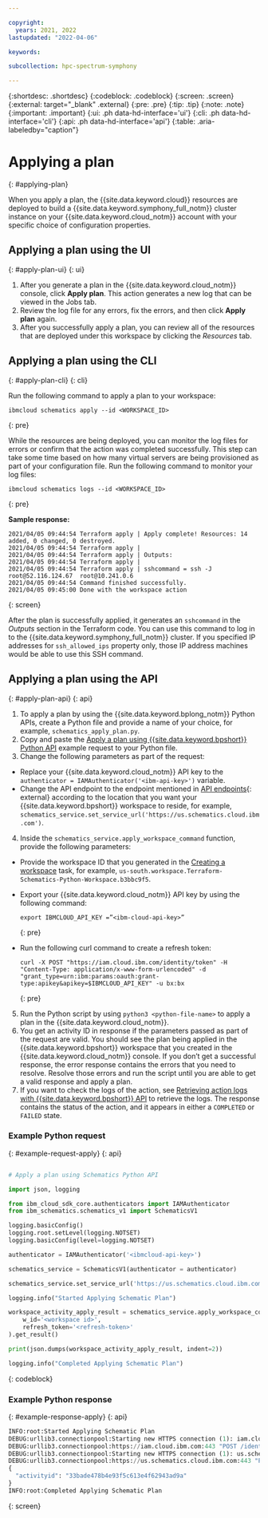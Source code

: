 ```yaml
---

copyright:
  years: 2021, 2022
lastupdated: "2022-04-06"

keywords: 

subcollection: hpc-spectrum-symphony

---
```


{:shortdesc: .shortdesc}
{:codeblock: .codeblock}
{:screen: .screen}
{:external: target="_blank" .external}
{:pre: .pre}
{:tip: .tip}
{:note: .note}
{:important: .important}
{:ui: .ph data-hd-interface='ui'}
{:cli: .ph data-hd-interface='cli'}
{:api: .ph data-hd-interface='api'}
{:table: .aria-labeledby="caption"}

# Applying a plan
{: #applying-plan}

When you apply a plan, the {{site.data.keyword.cloud}} resources are deployed to build a {{site.data.keyword.symphony_full_notm}} cluster instance on your {{site.data.keyword.cloud_notm}} account with your specific choice of configuration properties. 

## Applying a plan using the UI
{: #apply-plan-ui}
{: ui}

1. After you generate a plan in the {{site.data.keyword.cloud_notm}} console, click **Apply plan**. This action generates a new log that can be viewed in the Jobs tab.
2. Review the log file for any errors, fix the errors, and then click **Apply plan** again.
3. After you successfully apply a plan, you can review all of the resources that are deployed under this workspace by clicking the _Resources_ tab. 

## Applying a plan using the CLI
{: #apply-plan-cli}
{: cli}

Run the following command to apply a plan to your workspace:

```
ibmcloud schematics apply --id <WORKSPACE_ID>
```
{: pre}

While the resources are being deployed, you can monitor the log files for errors or confirm that the action was completed successfully. This step can take some time based on how many virtual servers are being provisioned as part of your configuration file. Run the following command to monitor your log files:

```
ibmcloud schematics logs --id <WORKSPACE_ID>
```
{: pre}

**Sample response:**

```
2021/04/05 09:44:54 Terraform apply | Apply complete! Resources: 14 added, 0 changed, 0 destroyed.
2021/04/05 09:44:54 Terraform apply |
2021/04/05 09:44:54 Terraform apply | Outputs:
2021/04/05 09:44:54 Terraform apply |
2021/04/05 09:44:54 Terraform apply | sshcommand = ssh -J root@52.116.124.67  root@10.241.0.6
2021/04/05 09:44:54 Command finished successfully.
2021/04/05 09:45:00 Done with the workspace action
```
{: screen}

After the plan is successfully applied, it generates an `sshcommand` in the _Outputs_ section in the Terraform code. You can use this command to log in to the {{site.data.keyword.symphony_full_notm}} cluster. If you specified IP addresses for `ssh_allowed_ips` property only, those IP address machines would be able to use this SSH command.

## Applying a plan using the API
{: #apply-plan-api}
{: api}

1. To apply a plan by using the {{site.data.keyword.bplong_notm}} Python APIs, create a Python file and provide a name of your choice, for example, `schematics_apply_plan.py`.
2. Copy and paste the [Apply a plan using {{site.data.keyword.bpshort}} Python API](/docs/hpc-spectrum-symphony?topic=hpc-spectrum-symphony-applying-plan&interface=api#example-request-apply) example request to your Python file.
3. Change the following parameters as part of the request:
  * Replace your {{site.data.keyword.cloud_notm}} API key to the `authenticator = IAMAuthenticator('<ibm-api-key>')` variable.
  * Change the API endpoint to the endpoint mentioned in [API endpoints](https://cloud.ibm.com/apidocs/schematics?code=python#api-endpoints){: external} according to the location that you want your {{site.data.keyword.bpshort}} workspace to reside, for example, `schematics_service.set_service_url('https://us.schematics.cloud.ibm.com')`.
4. Inside the `schematics_service.apply_workspace_command` function, provide the following parameters:
  * Provide the workspace ID that you generated in the [Creating a workspace](/docs/hpc-spectrum-symphony?topic=hpc-spectrum-symphony-creating-workspace) task, for example, `us-south.workspace.Terraform-Schematics-Python-Workspace.b3bbc9f5`.
  * Export your {{site.data.keyword.cloud_notm}} API key by using the following command:
  
    ```
    export IBMCLOUD_API_KEY =”<ibm-cloud-api-key>”
    ```
    {: pre} 
    
  * Run the following curl command to create a refresh token:

    ```
    curl -X POST "https://iam.cloud.ibm.com/identity/token" -H "Content-Type: application/x-www-form-urlencoded" -d "grant_type=urn:ibm:params:oauth:grant-type:apikey&apikey=$IBMCLOUD_API_KEY" -u bx:bx
    ```
    {: pre}

5. Run the Python script by using `python3 <python-file-name>` to apply a plan in the {{site.data.keyword.cloud_notm}}.
6. You get an activity ID in response if the parameters passed as part of the request are valid. You should see the plan being applied in the {{site.data.keyword.bpshort}} workspace that you created in the {{site.data.keyword.cloud_notm}} console. If you don’t get a successful response, the error response contains the errors that you need to resolve. Resolve those errors and run the script until you are able to get a valid response and apply a plan.
7. If you want to check the logs of the action, see [Retrieving action logs with {{site.data.keyword.bpshort}} API](/docs/hpc-spectrum-symphony?topic=hpc-spectrum-symphony-retrieve-action-logs) to retrieve the logs. The response contains the status of the action, and it appears in either a `COMPLETED` or `FAILED` state.

### Example Python request
{: #example-request-apply}
{: api}

```python

# Apply a plan using Schematics Python API

import json, logging

from ibm_cloud_sdk_core.authenticators import IAMAuthenticator
from ibm_schematics.schematics_v1 import SchematicsV1

logging.basicConfig()
logging.root.setLevel(logging.NOTSET)
logging.basicConfig(level=logging.NOTSET)

authenticator = IAMAuthenticator('<ibmcloud-api-key>')

schematics_service = SchematicsV1(authenticator = authenticator)

schematics_service.set_service_url('https://us.schematics.cloud.ibm.com')

logging.info("Started Applying Schematic Plan")

workspace_activity_apply_result = schematics_service.apply_workspace_command(
    w_id='<workspace id>',
    refresh_token='<refresh-token>'
).get_result()

print(json.dumps(workspace_activity_apply_result, indent=2))

logging.info("Completed Applying Schematic Plan")
```
{: codeblock}

### Example Python response
{: #example-response-apply}
{: api}

```python
INFO:root:Started Applying Schematic Plan
DEBUG:urllib3.connectionpool:Starting new HTTPS connection (1): iam.cloud.ibm.com:443
DEBUG:urllib3.connectionpool:https://iam.cloud.ibm.com:443 "POST /identity/token HTTP/1.1" 200 985
DEBUG:urllib3.connectionpool:Starting new HTTPS connection (1): us.schematics.cloud.ibm.com:443
DEBUG:urllib3.connectionpool:https://us.schematics.cloud.ibm.com:443 "PUT /v1/workspaces/us-south.workspace.Schematic-Sunil-Test-Workspace.5a4cbf11/apply HTTP/1.1" 202 49
{
  "activityid": "33bade478b4e93f5c613e4f62943ad9a"
}
INFO:root:Completed Applying Schematic Plan
```
{: screen}

